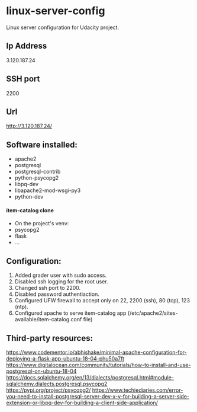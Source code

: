 # linux-server-config
Linux server configuration for Udacity project.
## Ip Address
3.120.187.24
## SSH port 
2200
## Url
http://3.120.187.24/
## Software installed:
- apache2
- postgresql
- postgresql-contrib
- python-psycopg2
- libpq-dev
- libapache2-mod-wsgi-py3
- python-dev

#### item-catalog clone
 - On the project's venv:
 - psycopg2
 - flask
 - ...

## Configuration:
1. Added grader user with sudo access.
2. Disabled ssh logging for the root user.
3. Changed ssh port to 2200.
4. Disabled password authentiaction.
5. Configured UFW firewall to accept only on 22, 2200 (ssh), 80 (tcp), 123 (ntp).
6. Configured apache to serve item-catalog app (/etc/apache2/sites-available/item-catalog.conf file)

## Third-party resources:
https://www.codementor.io/abhishake/minimal-apache-configuration-for-deploying-a-flask-app-ubuntu-18-04-phu50a7ft
https://www.digitalocean.com/community/tutorials/how-to-install-and-use-postgresql-on-ubuntu-18-04
https://docs.sqlalchemy.org/en/13/dialects/postgresql.html#module-sqlalchemy.dialects.postgresql.psycopg2
https://pypi.org/project/psycopg2/
https://www.techiediaries.com/error-you-need-to-install-postgresql-server-dev-x-y-for-building-a-server-side-extension-or-libpq-dev-for-building-a-client-side-application/

